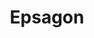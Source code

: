 ---
blog: https://epsagon.com/blog
facebook: https://facebook.com/epsagon
git: https://github.com/epsagon
linkedin: https://linkedin.com/company/epsagon
logohandle: epsagon
sort: epsagon
title: Epsagon
twitter: https://x.com/epsagon
website: https://epsagon.com/
youtube: https://youtube.com/channel/UCwrMcHuBdjxavcETIgEcdRw
---